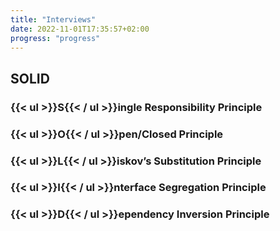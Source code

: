 ```yaml
---
title: "Interviews"
date: 2022-11-01T17:35:57+02:00
progress: "progress"
---
```

## SOLID

### {{< ul >}}S{{< / ul >}}ingle Responsibility Principle 

### {{< ul >}}O{{< / ul >}}pen/Closed Principle

### {{< ul >}}L{{< / ul >}}iskov’s Substitution Principle

### {{< ul >}}I{{< / ul >}}nterface Segregation Principle

### {{< ul >}}D{{< / ul >}}ependency Inversion Principle
